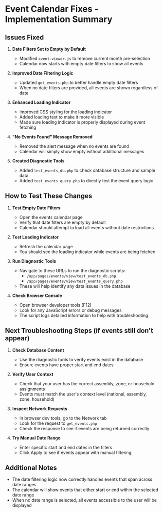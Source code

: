 # Event Calendar Fixes - Implementation Summary

## Issues Fixed

1. **Date Filters Set to Empty by Default**
   - Modified `event-viewer.js` to remove current month pre-selection
   - Calendar now starts with empty date filters to show all events

2. **Improved Date Filtering Logic**
   - Updated `get_events.php` to better handle empty date filters
   - When no date filters are provided, all events are shown regardless of date

3. **Enhanced Loading Indicator**
   - Improved CSS styling for the loading indicator
   - Added loading text to make it more visible
   - Made sure loading indicator is properly displayed during event fetching

4. **"No Events Found" Message Removed**
   - Removed the alert message when no events are found
   - Calendar will simply show empty without additional messages

5. **Created Diagnostic Tools**
   - Added `test_events_db.php` to check database structure and sample data
   - Added `test_events_query.php` to directly test the event query logic

## How to Test These Changes

1. **Test Empty Date Filters**
   - Open the events calendar page
   - Verify that date filters are empty by default
   - Calendar should attempt to load all events without date restrictions

2. **Test Loading Indicator**
   - Refresh the calendar page
   - You should see the loading indicator while events are being fetched

3. **Run Diagnostic Tools**
   - Navigate to these URLs to run the diagnostic scripts:
     - `/app/pages/events/view/test_events_db.php`
     - `/app/pages/events/view/test_events_query.php`
   - These will help identify any data issues in the database

4. **Check Browser Console**
   - Open browser developer tools (F12)
   - Look for any JavaScript errors or debug messages
   - The script logs detailed information to help with troubleshooting

## Next Troubleshooting Steps (if events still don't appear)

1. **Check Database Content**
   - Use the diagnostic tools to verify events exist in the database
   - Ensure events have proper start and end dates

2. **Verify User Context**
   - Check that your user has the correct assembly, zone, or household assignments
   - Events must match the user's context level (national, assembly, zone, household)

3. **Inspect Network Requests**
   - In browser dev tools, go to the Network tab
   - Look for the request to `get_events.php`
   - Check the response to see if events are being returned correctly

4. **Try Manual Date Range**
   - Enter specific start and end dates in the filters
   - Click Apply to see if events appear with manual filtering

## Additional Notes

- The date filtering logic now correctly handles events that span across date ranges
- The calendar will show events that either start or end within the selected date range
- When no date range is selected, all events accessible to the user will be displayed
